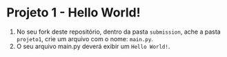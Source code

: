 # Projeto 1 - Hello World!

1. No seu fork deste repositório, dentro da pasta `submission`, ache a pasta `projeto1`, crie um arquivo com o nome: `main.py`.
2. O seu arquivo main.py deverá exibir um `Hello World!`.
